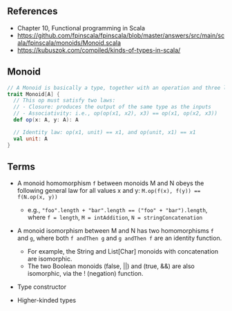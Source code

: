 ## References

- Chapter 10, Functional programming in Scala
- https://github.com/fpinscala/fpinscala/blob/master/answers/src/main/scala/fpinscala/monoids/Monoid.scala
- https://kubuszok.com/compiled/kinds-of-types-in-scala/

## Monoid

```scala
// A Monoid is basically a type, together with an operation and three laws.
trait Monoid[A] {
  // This op must satisfy two laws:
  // - Closure: produces the output of the same type as the inputs
  // - Associativity: i.e., op(op(x1, x2), x3) == op(x1, op(x2, x3))
  def op(x: A, y: A): A

  // Identity law: op(x1, unit) == x1, and op(unit, x1) == x1
  val unit: A
}
```

## Terms

- A monoid homomorphism `f` between monoids M and N obeys the following general law for all values x and y: `M.op(f(x), f(y)) == f(N.op(x, y))`
  - e.g., `"foo".length + "bar".length == ("foo" + "bar").length`, where `f = length`, `M = intAddition`, `N = stringConcatenation`

- A monoid isomorphism between M and N has two homomorphisms `f` and `g`, where both `f andThen g` and `g andThen f` are an identity function.
  - For example, the String and List[Char] monoids with concatenation are isomorphic.
  - The two Boolean monoids (false, ||) and (true, &&) are also isomorphic, via the ! (negation) function.

- Type constructor

- Higher-kinded types
